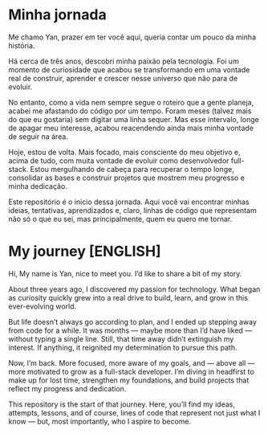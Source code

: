 # Minha jornada
Me chamo Yan, prazer em ter você aqui, queria contar um pouco da minha história.

Há cerca de três anos, descobri minha paixão pela tecnologia. Foi um momento de curiosidade que acabou se transformando em uma vontade real de construir, aprender e crescer nesse universo que não para de evoluir.

No entanto, como a vida nem sempre segue o roteiro que a gente planeja, acabei me afastando do código por um tempo. Foram meses (talvez mais do que eu gostaria) sem digitar uma linha sequer. Mas esse intervalo, longe de apagar meu interesse, acabou reacendendo ainda mais minha vontade de seguir na área.

Hoje, estou de volta. Mais focado, mais consciente do meu objetivo e, acima de tudo, com muita vontade de evoluir como desenvolvedor full-stack. Estou mergulhando de cabeça para recuperar o tempo longe, consolidar as bases e construir projetos que mostrem meu progresso e minha dedicação.

Este repositório é o inicio dessa jornada. Aqui você vai encontrar minhas ideias, tentativas, aprendizados e, claro, linhas de código que representam não só o que eu sei, mas principalmente, quem eu quero me tornar.

# My journey [ENGLISH]
Hi, My name is Yan, nice to meet you. I’d like to share a bit of my story.

About three years ago, I discovered my passion for technology. What began as curiosity quickly grew into a real drive to build, learn, and grow in this ever-evolving world.

But life doesn’t always go according to plan, and I ended up stepping away from code for a while. It was months — maybe more than I’d have liked — without typing a single line. Still, that time away didn’t extinguish my interest. If anything, it reignited my determination to pursue this path.

Now, I’m back. More focused, more aware of my goals, and — above all — more motivated to grow as a full-stack developer. I’m diving in headfirst to make up for lost time, strengthen my foundations, and build projects that reflect my progress and dedication.

This repository is the start of that journey. Here, you’ll find my ideas, attempts, lessons, and of course, lines of code that represent not just what I know — but, most importantly, who I aspire to become.
